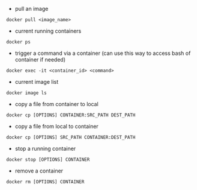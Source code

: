 - pull an image
```
docker pull <image_name>
```
- current running containers
```
docker ps
```
- trigger a command via a container (can use this way to access bash of container if needed)
```
docker exec -it <container_id> <command>
```
- current image list
```
docker image ls
```
- copy a file from container to local
```
docker cp [OPTIONS] CONTAINER:SRC_PATH DEST_PATH
```
- copy a file from local to container
```
docker cp [OPTIONS] SRC_PATH CONTAINER:DEST_PATH
```
- stop a running container
```
docker stop [OPTIONS] CONTAINER
```
- remove a container
```
docker rm [OPTIONS] CONTAINER
```